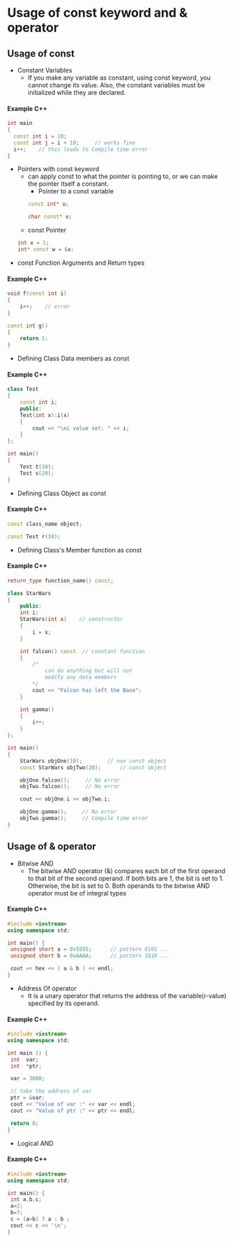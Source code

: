 # Usage of const keyword and & operator
## Usage of const
* Constant Variables
    * If you make any variable as constant, using const keyword, you cannot change its value. Also, the constant variables must be initialized while they are declared.
#### Example C++
  ```c++
int main
{
    const int i = 10;
    const int j = i + 10;     // works fine
    i++;    // this leads to Compile time error   
}
```
* Pointers with const keyword
    * can apply const to what the pointer is pointing to, or we can make the pointer itself a constant.
        * Pointer to a const variable
      ```c++
      const int* u;
      ```
      ```c++
      char const* v;
      ```
    * const Pointer
  ```c++
  int x = 1;
  int* const w = &x;
  ```
* const Function Arguments and Return types
#### Example C++
```c++
void f(const int i)
{
    i++;    // error
}

const int g()
{
    return 1;
}
```
* Defining Class Data members as const
#### Example C++
```c++
class Test
{
    const int i;
    public:
    Test(int x):i(x)
    {
        cout << "\ni value set: " << i;
    }
};

int main()
{
    Test t(10);
    Test s(20);
}
```
* Defining Class Object as const
#### Example C++
```c++
const class_name object;
```
```c++
const Test r(30);
```
* Defining Class's Member function as const
#### Example C++
```c++
return_type function_name() const;
```
```c++
class StarWars
{
    public:
    int i;
    StarWars(int x)    // constructor
    { 
        i = x; 
    }

    int falcon() const  // constant function
    { 
        /* 
            can do anything but will not
            modify any data members
        */
        cout << "Falcon has left the Base";
    }

    int gamma()
    { 
        i++; 
    }
};

int main()
{
    StarWars objOne(10);        // non const object
    const StarWars objTwo(20);      // const object

    objOne.falcon();     // No error
    objTwo.falcon();     // No error

    cout << objOne.i << objTwo.i;

    objOne.gamma();     // No error
    objTwo.gamma();     // Compile time error
}
```

## Usage of & operator
* Bitwise AND
    * The bitwise AND operator (&) compares each bit of the first operand to that bit of the second operand.
      If both bits are 1, the bit is set to 1. Otherwise, the bit is set to 0.
      Both operands to the bitwise AND operator must be of integral types
#### Example C++
  ```c++
  #include <iostream>  
using namespace std;
 
int main() {  
   unsigned short a = 0x5555;      // pattern 0101 ...  
   unsigned short b = 0xAAAA;      // pattern 1010 ...  

   cout << hex << ( a & b ) << endl;
}
  ```
* Address Of operator
    * It is a unary operator that returns the address of the variable(r-value) specified by its operand.
#### Example C++
  ```c++
#include <iostream>
using namespace std;

int main () {
   int  var;
   int  *ptr;

   var = 3000;

   // take the address of var
   ptr = &var;
   cout << "Value of var :" << var << endl;
   cout << "Value of ptr :" << ptr << endl;

   return 0;
} 
```
* Logical AND
#### Example C++
  ```c++
  #include <iostream>  
using namespace std;
 
int main() {  
   int a,b,c;
   a=2;
   b=7;
   c = (a>b) ? a : b ;
   cout << c << '\n';
}
  ```
